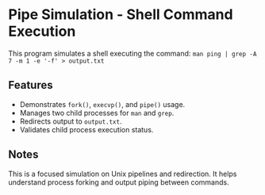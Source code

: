 # Pipe Simulation - Shell Command Execution

This program simulates a shell executing the command:
`man ping | grep -A 7 -m 1 -e '-f' > output.txt`

## Features

- Demonstrates `fork()`, `execvp()`, and `pipe()` usage.
- Manages two child processes for `man` and `grep`.
- Redirects output to `output.txt`.
- Validates child process execution status.

## Notes

This is a focused simulation on Unix pipelines and redirection. It helps understand process forking and output piping between commands.
